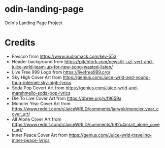 # odin-landing-page
Odin's Landing Page Project

# Credits
- Favicon from https://www.audiomack.com/kev-553
- Header background from https://pitchfork.com/news/lil-uzi-vert-and-juice-wrld-team-up-for-new-song-wasted-listen/
- Live Free 999 Logo from https://livefree999.org/
- Sky High Cover Art from https://genius.com/Juice-wrld-and-young-thug-internet-sky-high-lyrics
- Soda Pop Covert Art from https://genius.com/Juice-wrld-and-marshmello-soda-pop-lyrics
- Die To Live Cover Art from https://dbree.org/v/f9659a
- Moncler Year Cover Art from https://www.reddit.com/r/JuiceWRLD/comments/jarwpk/moncler_year_cover_art/
- All Alone Cover Art from https://www.reddit.com/r/JuiceWRLD/comments/h82x4m/all_alone_cover_art/
- Inner Peace Cover Art from https://genius.com/Juice-wrld-traveling-inner-peace-lyrics